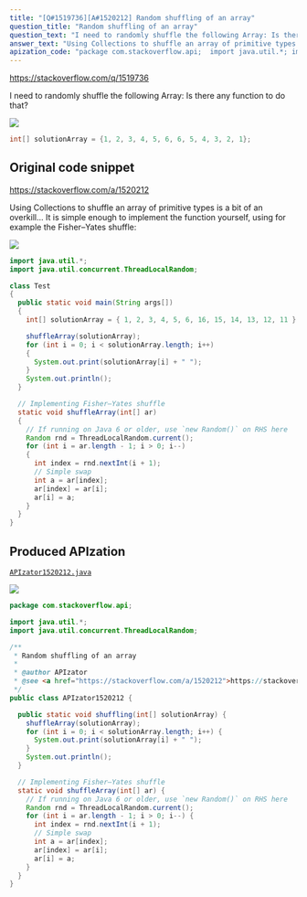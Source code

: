 ```yaml
---
title: "[Q#1519736][A#1520212] Random shuffling of an array"
question_title: "Random shuffling of an array"
question_text: "I need to randomly shuffle the following Array: Is there any function to do that?"
answer_text: "Using Collections to shuffle an array of primitive types is a bit of an overkill... It is simple enough to implement the function yourself, using for example the Fisher–Yates shuffle:"
apization_code: "package com.stackoverflow.api;  import java.util.*; import java.util.concurrent.ThreadLocalRandom;  /**  * Random shuffling of an array  *  * @author APIzator  * @see <a href=\"https://stackoverflow.com/a/1520212\">https://stackoverflow.com/a/1520212</a>  */ public class APIzator1520212 {    public static void shuffling(int[] solutionArray) {     shuffleArray(solutionArray);     for (int i = 0; i < solutionArray.length; i++) {       System.out.print(solutionArray[i] + \" \");     }     System.out.println();   }    // Implementing Fisher–Yates shuffle   static void shuffleArray(int[] ar) {     // If running on Java 6 or older, use `new Random()` on RHS here     Random rnd = ThreadLocalRandom.current();     for (int i = ar.length - 1; i > 0; i--) {       int index = rnd.nextInt(i + 1);       // Simple swap       int a = ar[index];       ar[index] = ar[i];       ar[i] = a;     }   } }"
---
```


https://stackoverflow.com/q/1519736

I need to randomly shuffle the following Array:
Is there any function to do that?


<div class="code-logo"><img src="/stackoverflow.png" /></div>

```java
int[] solutionArray = {1, 2, 3, 4, 5, 6, 6, 5, 4, 3, 2, 1};
```


## Original code snippet

https://stackoverflow.com/a/1520212

Using Collections to shuffle an array of primitive types is a bit of an overkill...
It is simple enough to implement the function yourself, using for example the Fisher–Yates shuffle:

<div class="code-logo"><img src="/stackoverflow.png" /></div>

```java
import java.util.*;
import java.util.concurrent.ThreadLocalRandom;

class Test
{
  public static void main(String args[])
  {
    int[] solutionArray = { 1, 2, 3, 4, 5, 6, 16, 15, 14, 13, 12, 11 };

    shuffleArray(solutionArray);
    for (int i = 0; i < solutionArray.length; i++)
    {
      System.out.print(solutionArray[i] + " ");
    }
    System.out.println();
  }

  // Implementing Fisher–Yates shuffle
  static void shuffleArray(int[] ar)
  {
    // If running on Java 6 or older, use `new Random()` on RHS here
    Random rnd = ThreadLocalRandom.current();
    for (int i = ar.length - 1; i > 0; i--)
    {
      int index = rnd.nextInt(i + 1);
      // Simple swap
      int a = ar[index];
      ar[index] = ar[i];
      ar[i] = a;
    }
  }
}
```

## Produced APIzation

[`APIzator1520212.java`](https://github.com/pasqualesalza/apization-temp-data/raw/master/search/APIzator1520212.java)

<div class="code-logo"><img src="/apizator.png" /></div>

```java
package com.stackoverflow.api;

import java.util.*;
import java.util.concurrent.ThreadLocalRandom;

/**
 * Random shuffling of an array
 *
 * @author APIzator
 * @see <a href="https://stackoverflow.com/a/1520212">https://stackoverflow.com/a/1520212</a>
 */
public class APIzator1520212 {

  public static void shuffling(int[] solutionArray) {
    shuffleArray(solutionArray);
    for (int i = 0; i < solutionArray.length; i++) {
      System.out.print(solutionArray[i] + " ");
    }
    System.out.println();
  }

  // Implementing Fisher–Yates shuffle
  static void shuffleArray(int[] ar) {
    // If running on Java 6 or older, use `new Random()` on RHS here
    Random rnd = ThreadLocalRandom.current();
    for (int i = ar.length - 1; i > 0; i--) {
      int index = rnd.nextInt(i + 1);
      // Simple swap
      int a = ar[index];
      ar[index] = ar[i];
      ar[i] = a;
    }
  }
}

```